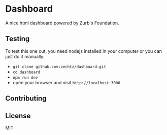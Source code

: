 # Dashboard 
A nice html dashboard powered by Zurb's Foundation. 

## Testing
To test this one out, you need nodejs installed in your computer or you can just do it manually.

- `git clone github.com:zechtz/dashboard.git`
- `cd dashboard`
- `npm run dev` 
- open your browser and visit `http://localhost:3000`

## Contributing

## License
MIT
